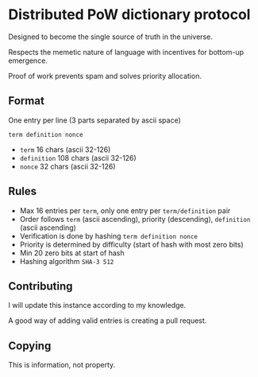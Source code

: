 # Distributed PoW dictionary protocol

Designed to become the single source of truth in the universe.

Respects the memetic nature of language with incentives for bottom-up emergence.

Proof of work prevents spam and solves priority allocation.

## Format
One entry per line (3 parts separated by ascii space)

`term definition nonce`
- `term` 16 chars (ascii 32-126)
- `definition` 108 chars (ascii 32-126)
- `nonce` 32 chars (ascii 32-126)

## Rules
- Max 16 entries per `term`, only one entry per `term/definition` pair
- Order follows `term` (ascii ascending), priority (descending), `definition` (ascii ascending)
- Verification is done by hashing `term definition nonce`
- Priority is determined by difficulty (start of hash with most zero bits)
- Min 20 zero bits at start of hash
- Hashing algorithm `SHA-3 512`

## Contributing
I will update this instance according to my knowledge.

A good way of adding valid entries is creating a pull request.

## Copying
This is information, not property.

